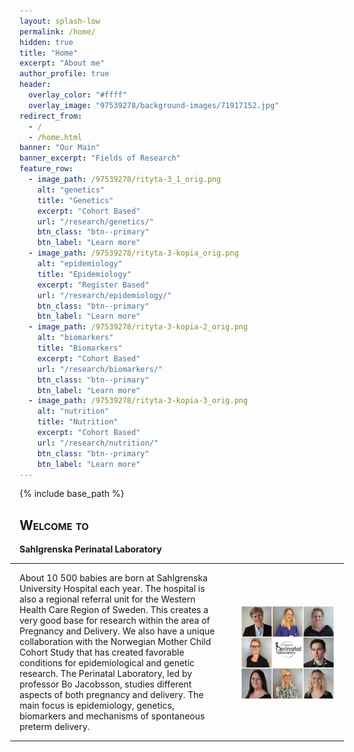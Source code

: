 ```yaml
---
layout: splash-low
permalink: /home/
hidden: true
title: "Home"
excerpt: "About me"
author_profile: true
header:
  overlay_color: "#ffff"
  overlay_image: "97539278/background-images/71917152.jpg"
redirect_from: 
  - /
  - /home.html
banner: "Our Main"
banner_excerpt: "Fields of Research"
feature_row:
  - image_path: /97539278/rityta-3_1_orig.png
    alt: "genetics"
    title: "Genetics"
    excerpt: "Cohort Based"
    url: "/research/genetics/"
    btn_class: "btn--primary"
    btn_label: "Learn more"
  - image_path: /97539278/rityta-3-kopia_orig.png
    alt: "epidemiology"
    title: "Epidemiology"
    excerpt: "Register Based"
    url: "/research/epidemiology/"
    btn_class: "btn--primary"
    btn_label: "Learn more"
  - image_path: /97539278/rityta-3-kopia-2_orig.png
    alt: "biomarkers"
    title: "Biomarkers"
    excerpt: "Cohort Based"
    url: "/research/biomarkers/"
    btn_class: "btn--primary"
    btn_label: "Learn more"      
  - image_path: /97539278/rityta-3-kopia-3_orig.png
    alt: "nutrition"
    title: "Nutrition"
    excerpt: "Cohort Based"
    url: "/research/nutrition/"
    btn_class: "btn--primary"
    btn_label: "Learn more"      
---
```

{% include base_path %}

<!-- <div><div id="380526382765341382" align="left" style="width: 100%; overflow-y: hidden;" class="wcustomhtml"><h1 id="Ytitle"> Welcome to </h1></div>
</div> -->

## <span style="font-variant:small-caps;"><span style="color:$green">**Welcome to**</span></span>
**Sahlgrenska Perinatal Laboratory**
<div class="wsite-section-wrap">
 <div><div class="wsite-multicol"><div class="wsite-multicol-table-wrap" style="margin:0 -15px;">
    <table class="wsite-multicol-table">
      <tbody class="wsite-multicol-tbody">
        <tr class="wsite-multicol-tr">
          <td class="wsite-multicol-col" style="width:66.363636363636%; padding:0 15px;">
            <p align="left">
              About 10 500 babies are born at Sahlgrenska University Hospital each year. The hospital is also a regional referral unit for the Western Health Care Region of Sweden. This creates a very good base for research within the area of Pregnancy and Delivery. We also have a unique collaboration with the Norwegian Mother Child Cohort Study that has created favorable conditions for epidemiological and genetic research. 
              The Perinatal Laboratory, led by professor Bo Jacobsson, studies different aspects of both pregnancy and delivery. The main focus is epidemiology, genetics, biomarkers and mechanisms of spontaneous preterm delivery.
            </p>
          </td>
          <td class="wsite-multicol-col" style="width:66.363636363636%; padding:0 15px;">
            <img align="right" src="/images/97539278/perinatallab-alla_1_orig.png" width="200px" style="padding-left: 15px">
          </td>
        </tr>
      </tbody>
    </table>
</div>
</div>
</div>


